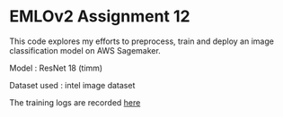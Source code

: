 # EMLOv2 Assignment 12

This code explores my efforts to preprocess, train and deploy an image classification model on AWS Sagemaker.

Model : ResNet 18 (timm)

Dataset used : intel image dataset

The training logs are recorded [here](https://tensorboard.dev/experiment/uEBXtyRvREe0XHBWFLe7fg/)
